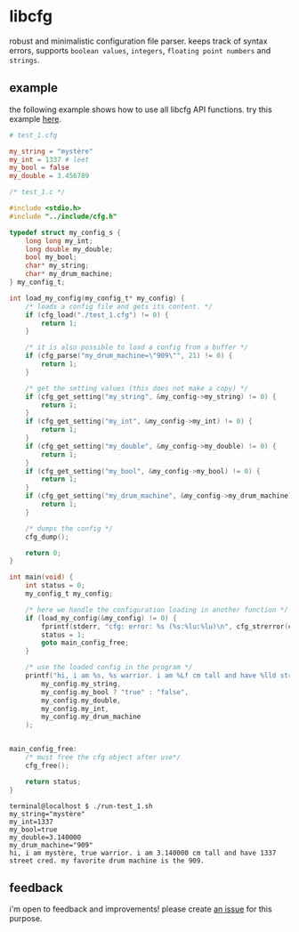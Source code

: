 # libcfg
robust and minimalistic configuration file parser. keeps track of syntax errors, supports `boolean values`, `integers`, `floating point numbers` and `strings`.

## example

the following example shows how to use all libcfg API functions. try this example [here](tests/run-test_1.sh).

```toml
# test_1.cfg

my_string = "mystère"
my_int = 1337 # leet
my_bool = false
my_double = 3.456789
```

```c
/* test_1.c */

#include <stdio.h>
#include "../include/cfg.h"

typedef struct my_config_s {
    long long my_int;
    long double my_double;
    bool my_bool;
    char* my_string;
    char* my_drum_machine;
} my_config_t;

int load_my_config(my_config_t* my_config) {
    /* loads a config file and gets its content. */
    if (cfg_load("./test_1.cfg") != 0) {
        return 1;
    }

    /* it is also possible to load a config from a buffer */
    if (cfg_parse("my_drum_machine=\"909\"", 21) != 0) {
        return 1;
    }

    /* get the setting values (this does not make a copy) */
    if (cfg_get_setting("my_string", &my_config->my_string) != 0) {
        return 1;
    }
    if (cfg_get_setting("my_int", &my_config->my_int) != 0) {
        return 1;
    }
    if (cfg_get_setting("my_double", &my_config->my_double) != 0) {
        return 1;
    }
    if (cfg_get_setting("my_bool", &my_config->my_bool) != 0) {
        return 1;
    }
    if (cfg_get_setting("my_drum_machine", &my_config->my_drum_machine) != 0) {
        return 1;
    }

    /* dumps the config */
    cfg_dump();

    return 0;
}

int main(void) {
    int status = 0;
    my_config_t my_config;

    /* here we handle the configuration loading in another function */
    if (load_my_config(&my_config) != 0) {
        fprintf(stderr, "cfg: error: %s (%s:%lu:%lu)\n", cfg_strerror(cfg_errno), cfg_get_path(), cfg_get_error_line(), cfg_get_error_col());
        status = 1;
        goto main_config_free;
    }

    /* use the loaded config in the program */
    printf("hi, i am %s, %s warrior. i am %Lf cm tall and have %lld street cred. my favorite drum machine is the %s.\n", 
        my_config.my_string,
        my_config.my_bool ? "true" : "false",
        my_config.my_double,
        my_config.my_int,
        my_config.my_drum_machine
    );


main_config_free:
    /* must free the cfg object after use*/
    cfg_free(); 

    return status;
}
```

```
terminal@localhost $ ./run-test_1.sh
my_string="mystère"
my_int=1337
my_bool=true
my_double=3.140000
my_drum_machine="909"
hi, i am mystère, true warrior. i am 3.140000 cm tall and have 1337 street cred. my favorite drum machine is the 909.
```

## feedback

i'm open to feedback and improvements! please create [an issue](https://github.com/eretsym/libcfg/issues/new) for this purpose.